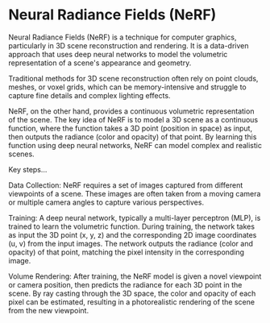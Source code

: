 # Neural Radiance Fields (NeRF)

Neural Radiance Fields (NeRF) is a technique for computer graphics, particularly in 3D scene reconstruction and rendering. It is a data-driven approach that uses deep neural networks to model the volumetric representation of a scene's appearance and geometry.

Traditional methods for 3D scene reconstruction often rely on point clouds, meshes, or voxel grids, which can be memory-intensive and struggle to capture fine details and complex lighting effects.

NeRF, on the other hand, provides a continuous volumetric representation of the scene. The key idea of NeRF is to model a 3D scene as a continuous function, where the function takes a 3D point (position in space) as input, then outputs the radiance (color and opacity) of that point. By learning this function using deep neural networks, NeRF can model complex and realistic scenes.

Key steps…

Data Collection: NeRF requires a set of images captured from different viewpoints of a scene. These images are often taken from a moving camera or multiple camera angles to capture various perspectives.

Training: A deep neural network, typically a multi-layer perceptron (MLP), is trained to learn the volumetric function. During training, the network takes as input the 3D point (x, y, z) and the corresponding 2D image coordinates (u, v) from the input images. The network outputs the radiance (color and opacity) of that point, matching the pixel intensity in the corresponding image.

Volume Rendering: After training, the NeRF model is given a novel viewpoint or camera position, then predicts the radiance for each 3D point in the scene. By ray casting through the 3D space, the color and opacity of each pixel can be estimated, resulting in a photorealistic rendering of the scene from the new viewpoint.
